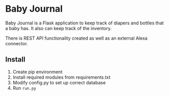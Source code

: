 # Baby Journal
Baby Journal is a Flask application to keep track of diapers and bottles that a baby has.  It also can keep track of the inventory.

There is REST API functionality created as well as an external Alexa connector.

## Install
1.  Create pip environment
1.  Install required modules from requirements.txt
1.  Modify config.py to set up correct database
1.  Run `run.py`

